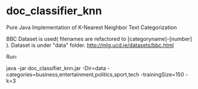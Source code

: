 # doc_classifier_knn

Pure Java Implementation of K-Nearest Neighbor Text Categorization

BBC Dataset is used( filenames are refactored to [categoryname]-[number] ). Dataset is under "data" folder.
http://mlg.ucd.ie/datasets/bbc.html

Run:


java -jar doc_classifier_knn.jar -Dir=data -categories=business,entertainment,politics,sport,tech -trainingSize=150 -k=3
